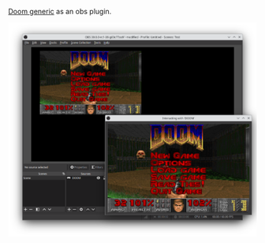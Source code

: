 [Doom generic](https://github.com/ozkl/doomgeneric) as an obs plugin.

![screenshot](./screenshot.png)
